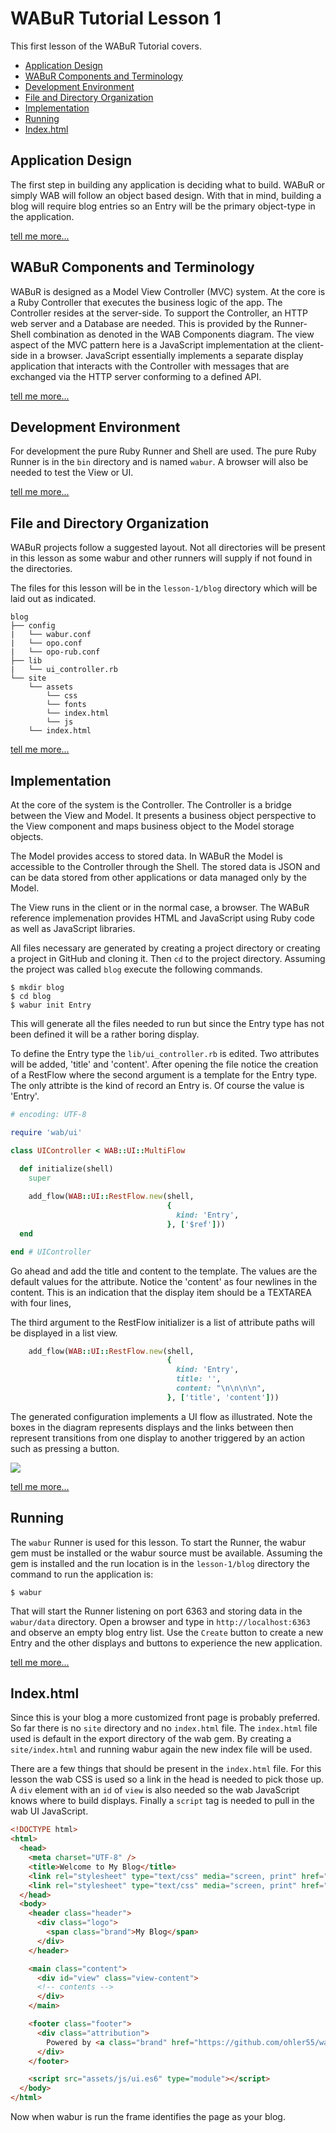 
# WABuR Tutorial Lesson 1

This first lesson of the WABuR Tutorial covers.

 - [Application Design](#application-design)
 - [WABuR Components and Terminology](#wabur-components-and-terminology)
 - [Development Environment](#development-environment)
 - [File and Directory Organization](#file-and-directory-organization)
 - [Implementation](#implementation)
 - [Running](#running)
 - [Index.html](#index-html)

## Application Design

The first step in building any application is deciding what to build. WABuR or
simply WAB will follow an object based design. With that in mind, building a
blog will require blog entries so an Entry will be the primary object-type in
the application.

[tell me more...](MORE.md#application-design)

## WABuR Components and Terminology

WABuR is designed as a Model View Controller (MVC) system. At the core is a
Ruby Controller that executes the business logic of the app. The Controller
resides at the server-side. To support the Controller, an HTTP web server and
a Database are needed. This is provided by the Runner-Shell combination as
denoted in the WAB Components diagram. The view aspect of the MVC pattern here
is a JavaScript implementation at the client-side in a browser.  JavaScript
essentially implements a separate display application that interacts with the
Controller with messages that are exchanged via the HTTP server conforming to
a defined API.

[tell me more...](MORE.md#wabur-components-and-terminology)

## Development Environment

For development the pure Ruby Runner and Shell are used. The pure Ruby Runner
is in the `bin` directory and is named `wabur`. A browser will also be needed
to test the View or UI.

[tell me more...](MORE.md#development-environment)

## File and Directory Organization

WABuR projects follow a suggested layout. Not all directories will be present
in this lesson as some wabur and other runners will supply if not found in the
directories.

The files for this lesson will be in the `lesson-1/blog` directory which will
be laid out as indicated.

```
blog
├── config
|   └── wabur.conf
|   └── opo.conf
|   └── opo-rub.conf
├── lib
|   └── ui_controller.rb
└── site
    └── assets
        └── css
        └── fonts
        └── index.html
        └── js
    └── index.html
```

[tell me more...](MORE.md#file-and-directory-organization)

## Implementation

At the core of the system is the Controller. The Controller is a bridge
between the View and Model. It presents a business object perspective to the
View component and maps business object to the Model storage objects.

The Model provides access to stored data. In WABuR the Model is accessible to
the Controller through the Shell. The stored data is JSON and can be data
stored from other applications or data managed only by the Model.

The View runs in the client or in the normal case, a browser. The WABuR
reference implemenation provides HTML and JavaScript using Ruby code as well
as JavaScript libraries.

All files necessary are generated by creating a project directory or creating
a project in GitHub and cloning it. Then `cd` to the project
directory. Assuming the project was called `blog` execute the following
commands.

```
$ mkdir blog
$ cd blog
$ wabur init Entry
```

This will generate all the files needed to run but since the Entry type has
not been defined it will be a rather boring display.

To define the Entry type the `lib/ui_controller.rb` is edited. Two attributes
will be added, 'title' and 'content'. After opening the file notice the
creation of a RestFlow where the second argument is a template for the Entry
type. The only attribte is the kind of record an Entry is. Of course the value
is 'Entry'.

```ruby
# encoding: UTF-8

require 'wab/ui'

class UIController < WAB::UI::MultiFlow

  def initialize(shell)
    super
    
    add_flow(WAB::UI::RestFlow.new(shell,
                                   {
                                     kind: 'Entry',
                                   }, ['$ref']))
  end

end # UIController
```

Go ahead and add the title and content to the template. The values are the
default values for the attribute. Notice the 'content' as four newlines in the
content. This is an indication that the display item should be a TEXTAREA with
four lines,

The third argument to the RestFlow initializer is a list of attribute paths
will be displayed in a list view.

```ruby
    add_flow(WAB::UI::RestFlow.new(shell,
                                   {
                                     kind: 'Entry',
                                     title: '',
                                     content: "\n\n\n\n",
                                   }, ['title', 'content']))
```

The generated configuration implements a UI flow as illustrated. Note the
boxes in the diagram represents displays and the links between then represent
transitions from one display to another triggered by an action such as
pressing a button.

![](entry_flow.svg)

[tell me more...](MORE.md#implementation)

## Running

The `wabur` Runner is used for this lesson. To start the Runner, the wabur gem
must be installed or the wabur source must be available. Assuming the gem is
installed and the run location is in the `lesson-1/blog` directory the command
to run the application is:

```
$ wabur
```

That will start the Runner listening on port 6363 and storing data in the
`wabur/data` directory. Open a browser and type in `http://localhost:6363` and
observe an empty blog entry list. Use the `Create` button to create a new Entry
and the other displays and buttons to experience the new application.

[tell me more...](MORE.md#running)

## Index.html

Since this is your blog a more customized front page is probably preferred. So
far there is no `site` directory and no `index.html` file. The `index.html`
file used is default in the export directory of the wab gem. By creating a
`site/index.html` and running wabur again the new index file will be used.

There are a few things that should be present in the `index.html` file. For
this lesson the wab CSS is used so a link in the head is needed to pick those
up. A `div` element with an `id` of `view` is also needed so the wab
JavaScript knows where to build displays. Finally a `script` tag is needed to
pull in the wab UI JavaScript.

```html
<!DOCTYPE html>
<html>
  <head>
    <meta charset="UTF-8" />
    <title>Welcome to My Blog</title>
    <link rel="stylesheet" type="text/css" media="screen, print" href="assets/css/wab.css" />
    <link rel="stylesheet" type="text/css" media="screen, print" href="assets/fonts/wabfont/style.css" />
  </head>
  <body>
    <header class="header">
      <div class="logo">
        <span class="brand">My Blog</span>
      </div>
    </header>

    <main class="content">
      <div id="view" class="view-content">
      <!-- contents -->
      </div>
    </main>

    <footer class="footer">
      <div class="attribution">
        Powered by <a class="brand" href="https://github.com/ohler55/wabur">WABuR</a>
      </div>
    </footer>

    <script src="assets/js/ui.es6" type="module"></script>
  </body>
</html>

```

Now when wabur is run the frame identifies the page as your blog.
